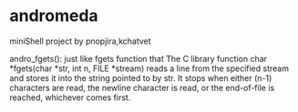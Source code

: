 # andromeda
miniShell project
by pnopjira,kchatvet

andro_fgets(): just like fgets function that The C library function char *fgets(char *str, int n, FILE *stream) reads a line from the specified stream and stores it into the string pointed to by str. It stops when either (n-1) characters are read, the newline character is read, or the end-of-file is reached, whichever comes first.
